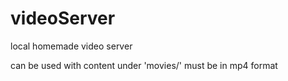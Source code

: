 # videoServer
local homemade video server

can be used with content under 'movies/' must be in mp4 format
